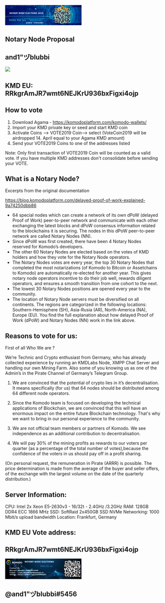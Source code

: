 <img src="./Banner_1.png" width="248">
 
## Notary Node Proposal ##
## and1"ヅblubbi ##
 
 <img src="./dog.jpg" width="248">
 
## KMD EU:   RRkgrAmJR7wmt6NEJKrU936bxFigxi4ojp ##
 
 
 
 
## How to vote ##
 
1. Download Agama - https://komodoplatform.com/komodo-wallets/
2. Import your KMD private key or seed and start KMD coin
3. Activate Coins --> VOTE2019 Coin--> select
 (VoteCoin2019 will be airdropped 14. April equal to your Agama KMD amount)
4. Send your VOTE2019 Coins to one of the addresses listed

Note: Only first transaction of VOTE2019 Coin will be counted as a valid vote.
If you have multiple KMD addresses don't consolidate before sending your VOTE.
 
 
## What is a Notary Node?

Excerpts from the original documentation

https://blog.komodoplatform.com/delayed-proof-of-work-explained-9a74250dbb86
 
* 64 special nodes which can create a network of its own dPoW (delayed Proof of Work) peer-to-peer network and communicate with each other exchanging the latest blocks and dPoW consensus information related to the blockchains it is securing. The nodes in this dPoW peer-to-peer network are called Notary Nodes (NN).
* Since dPoW was first created, there have been 4 Notary Nodes reserved for Komodo’s developers.
* The other 60 Notary Nodes are elected based on the votes of KMD holders and how they vote for the Notary Node operators.
* The Notary Nodes votes are every year, the top 30 Notary Nodes that completed the most notarizations (of Komodo to Bitcoin or Assetchains to Komodo) are automatically re-elected for another year. This gives notary node operators incentive to do their job well, rewards diligent operators, and ensures a smooth transition from one cohort to the next.
* The lowest 30 Notary Nodes positions are opened every year to the community.
* The location of Notary Node servers must be diversified on all continents. The regions are categorized in the following locations: Southern-Hemisphere (SH), Asia-Rusia (AR), North-America (NA), Europe (EU).
You find the full explanation about how delayed Proof of Work (dPoW) and Notary Nodes (NN) work in the link above.
  
 
 
## Reasons to vote for us:


First of all Who We are ? 

We’re  Technic and Crypto enthusiast from Germany, who has already collected experience by running an KMDLabs Node, XMPP Chat Server and handling 
our own Mining Farm. Also some of you knowing us as one of the Admin’s in the 
Pirate Channel of Germany’s Telegram Group.

1. We are convinced that the potential of crypto lies in it’s decentralisation. It means specifically (for us) that 64 nodes should be distributed among 64 different node operators.

2. Since the Komodo team is focused on developing the technical applications of  Blockchain, we are convinced that this will have an enormous impact on the entire future Blockchain technology. That's why we want to bring in our personal experience to the community.

3. We are not official team members or partners of Komodo. We see independence as an additional contribution to decentralisation.

4. We will pay 30% of the mining profits as rewards to our voters per quarter (as a percentage of the total number of votes),because the confidence of the voters in us should pay off in a profit sharing.

(On personal request, the remuneration in Pirate (ARRR) is possible. The price determination is made from the average of the buyer and seller offers, of the exchange with the largest volume on the date of the quarterly distribution.)


## Server Information:

 
CPU:          Intel  2x Xeon E5-2630v3 - 16/32t - 2.4GHz /3.2GHz
RAM:      128GB DDR4 ECC 1866 MHz
SSD:       SoftRaid 2x450GB SSD NVMe
Networking:    1000 Mbit/s upload bandwidth
Location:     Frankfurt, Germany



## KMD EU Vote address:
 
## RRkgrAmJR7wmt6NEJKrU936bxFigxi4ojp


<img src="./Banner_2.png" width="248">

## @and1"ヅblubbi#5456




 



